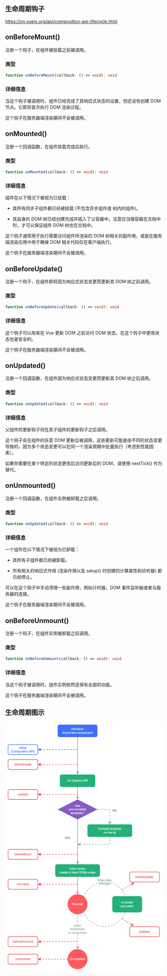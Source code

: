
## 生命周期钩子

https://cn.vuejs.org/api/composition-api-lifecycle.html

## onBeforeMount()
注册一个钩子，在组件被挂载之前被调用。

### 类型

```ts
function onBeforeMount(callback: () => void): void
```

### 详细信息

当这个钩子被调用时，组件已经完成了其响应式状态的设置，但还没有创建 DOM 节点。它即将首次执行 DOM 渲染过程。

这个钩子在服务器端渲染期间不会被调用。

## onMounted()
注册一个回调函数，在组件挂载完成后执行。

### 类型

```ts
function onMounted(callback: () => void): void
```

### 详细信息

组件在以下情况下被视为已挂载：

- 其所有同步子组件都已经被挂载 (不包含异步组件或 <Suspense> 树内的组件)。

- 其自身的 DOM 树已经创建完成并插入了父容器中。注意仅当根容器在文档中时，才可以保证组件 DOM 树也在文档中。

这个钩子通常用于执行需要访问组件所渲染的 DOM 树相关的副作用，或是在服务端渲染应用中用于确保 DOM 相关代码仅在客户端执行。

这个钩子在服务器端渲染期间不会被调用。

## onBeforeUpdate()
注册一个钩子，在组件即将因为响应式状态变更而更新其 DOM 树之前调用。

### 类型

```ts
function onBeforeUpdate(callback: () => void): void
```

### 详细信息

这个钩子可以用来在 Vue 更新 DOM 之前访问 DOM 状态。在这个钩子中更改状态也是安全的。

这个钩子在服务器端渲染期间不会被调用。

## onUpdated()
注册一个回调函数，在组件因为响应式状态变更而更新其 DOM 树之后调用。

### 类型

```ts
function onUpdated(callback: () => void): void
```

### 详细信息

父组件的更新钩子将在其子组件的更新钩子之后调用。

这个钩子会在组件的任意 DOM 更新后被调用，这些更新可能是由不同的状态变更导致的，因为多个状态变更可以在同一个渲染周期中批量执行（考虑到性能因素）。

如果你需要在某个特定的状态更改后访问更新后的 DOM，请使用 nextTick() 作为替代。

## onUnmounted()
注册一个回调函数，在组件实例被卸载之后调用。

### 类型

```ts
function onUpdated(callback: () => void): void
```

### 详细信息

一个组件在以下情况下被视为已卸载：

- 其所有子组件都已经被卸载。

- 所有相关的响应式作用 (渲染作用以及 setup() 时创建的计算属性和侦听器) 都已经停止。

可以在这个钩子中手动清理一些副作用，例如计时器、DOM 事件监听器或者与服务器的连接。

这个钩子在服务器端渲染期间不会被调用。

## onBeforeUnmount()
注册一个钩子，在组件实例被卸载之前调用。

### 类型

```ts
function onBeforeUnmount(callback: () => void): void
```

### 详细信息

当这个钩子被调用时，组件实例依然还保有全部的功能。

这个钩子在服务器端渲染期间不会被调用。


## 生命周期图示

![生命周期图示](lifecycle.png)